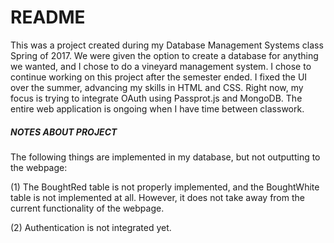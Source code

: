 # README #

This was a project created during my Database Management Systems class Spring of 2017. We were given the option to create a database for anything we wanted, and I chose to do a vineyard management system. I chose to continue working on this project after the semester ended.  I fixed the UI over the summer, advancing my skills in HTML and CSS. Right now, my focus is trying to integrate OAuth using Passprot.js and MongoDB. The entire web application is ongoing when I have time between classwork. 



##### NOTES ABOUT PROJECT ######

The following things are implemented in my database, but not outputting to the webpage: 

(1) The BoughtRed table is not properly implemented, and the BoughtWhite table is not implemented at all. However, it does not take away from the current functionality of the webpage.

(2) Authentication is not integrated yet. 
